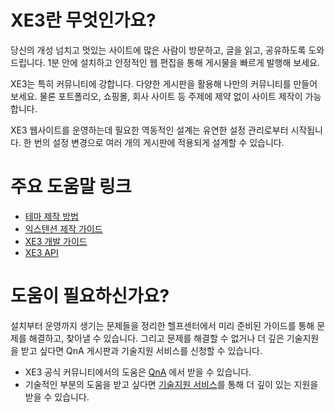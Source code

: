 # XE3란 무엇인가요?

당신의 개성 넘치고 멋있는 사이트에 많은 사람이 방문하고, 글을 읽고, 공유하도록 도와드립니다. 
1분 안에 설치하고 안정적인 웹 편집을 통해 게시물을 빠르게 발행해 보세요.

XE3는 특히 커뮤니티에 강합니다. 다양한 게시판을 활용해 나만의 커뮤니티를 만들어 보세요.
물론 포트폴리오, 쇼핑몰, 회사 사이트 등 주제에 제약 없이 사이트 제작이 가능합니다.


XE3 웹사이트를 운영하는데 필요한 역동적인 설계는 유연한 설정 관리로부터 시작됩니다.
한 번의 설정 변경으로 여러 개의 게시판에 적용되게 설계할 수 있습니다. 


# 주요 도움말 링크
* [테마 제작 방법](component-make-guide/theme-guide.md)
* [익스텐션 제작 가이드](extension-make-guide/start-make-extension.md)
* [XE3 개발 가이드](develop-guide/life-cycle.md)
* [XE3 API](http://api.xpressengine.io/master/index.html)


# 도움이 필요하신가요?
설치부터 운영까지 생기는 문제들을 정리한 헬프센터에서 미리 준비된 가이드를 통해 문제를 해결하고, 찾아낼 수 있습니다.
그리고 문제를 해결할 수 없거나 더 깊은 기술지원을 받고 싶다면 QnA 게시판과 기술지원 서비스를 신청할 수 있습니다.

* XE3 공식 커뮤니티에서의 도움은 [QnA](https://www.xpressengine.io/qna) 에서 받을 수 있습니다.
* 기술적인 부분의 도움을 받고 싶다면 [기술지원 서비스](https://www.xpressengine.io/tech_service)를 통해 더 깊이 있는 지원을 받을 수 있습니다.
